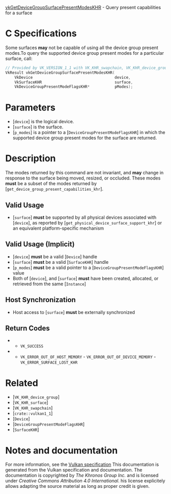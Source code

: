 [vkGetDeviceGroupSurfacePresentModesKHR](https://www.khronos.org/registry/vulkan/specs/1.3-extensions/man/html/vkGetDeviceGroupSurfacePresentModesKHR.html) - Query present capabilities for a surface

# C Specifications
Some surfaces  **may**  not be capable of using all the device group present
modes.To query the supported device group present modes for a particular surface,
call:
```c
// Provided by VK_VERSION_1_1 with VK_KHR_swapchain, VK_KHR_device_group with VK_KHR_surface
VkResult vkGetDeviceGroupSurfacePresentModesKHR(
    VkDevice                                    device,
    VkSurfaceKHR                                surface,
    VkDeviceGroupPresentModeFlagsKHR*           pModes);
```

# Parameters
- [`device`] is the logical device.
- [`surface`] is the surface.
- [`p_modes`] is a pointer to a [`DeviceGroupPresentModeFlagsKHR`] in which the supported device group present modes for the surface are returned.

# Description
The modes returned by this command are not invariant, and  **may**  change in
response to the surface being moved, resized, or occluded.
These modes  **must**  be a subset of the modes returned by
[`get_device_group_present_capabilities_khr`].
## Valid Usage
-  [`surface`] **must**  be supported by all physical devices associated with [`device`], as reported by [`get_physical_device_surface_support_khr`] or an equivalent platform-specific mechanism

## Valid Usage (Implicit)
-  [`device`] **must**  be a valid [`Device`] handle
-  [`surface`] **must**  be a valid [`SurfaceKHR`] handle
-  [`p_modes`] **must**  be a valid pointer to a [`DeviceGroupPresentModeFlagsKHR`] value
-    Both of [`device`], and [`surface`] **must**  have been created, allocated, or retrieved from the same [`Instance`]

## Host Synchronization
- Host access to [`surface`] **must**  be externally synchronized

## Return Codes
*   - `VK_SUCCESS` 
*   - `VK_ERROR_OUT_OF_HOST_MEMORY`  - `VK_ERROR_OUT_OF_DEVICE_MEMORY`  - `VK_ERROR_SURFACE_LOST_KHR`

# Related
- [`VK_KHR_device_group`]
- [`VK_KHR_surface`]
- [`VK_KHR_swapchain`]
- [`crate::vulkan1_1`]
- [`Device`]
- [`DeviceGroupPresentModeFlagsKHR`]
- [`SurfaceKHR`]

# Notes and documentation
For more information, see the [Vulkan specification](https://www.khronos.org/registry/vulkan/specs/1.3-extensions/html/vkspec.html)
This documentation is generated from the Vulkan specification and documentation.
The documentation is copyrighted by *The Khronos Group Inc.* and is licensed under *Creative Commons Attribution 4.0 International*.
his license explicitely allows adapting the source material as long as proper credit is given.
        